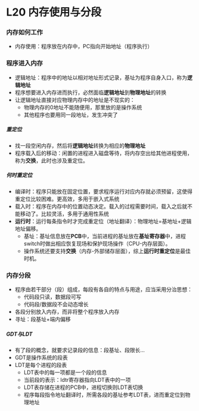 # L20 内存使用与分段
### 内存如何工作
- 内存使用：程序放在内存中，PC指向开始地址（程序执行）
### 程序进入内存
- 逻辑地址：程序中的地址以相对地址形式记录，基址为程序自身入口，称为**逻辑地址**
- 程序想要进入内存进而执行，必然面临**逻辑地址**到**物理地址**的转换
- 让逻辑地址直接对应物理内存中的地址是不现实的：
  - 物理内存的0地址不能随便用，那里放的是操作系统
  - 其他程序也要用同一段地址，发生冲突了
##### 重定位
- 找一段空闲内存，然后将**逻辑地址**转换为相应的**物理地址**
- 程序载入后的移动：闲置的进程进入磁盘等待，将内存空出给其他进程使用，称为**交换**，此时也涉及重定位。
##### 何时重定位
- 编译时：程序只能放在固定位置，要求程序运行对应内存就必须预留，这使得重定位比较困难。更高效，多用于嵌入式系统
- 载入时：程序在内存中的位置动态决定。载入的过程需要时间，载入之后就不能移动了。比较灵活，多用于通用性系统
- **运行时**：运行每条指令时才完成重定位（地址翻译）：物理地址=基地址+逻辑地址偏移。
  - 基址：基址信息放在**PCB**中，当前进程的基址放在**基址寄存器**中，进程switch时做出相应恢复现场和保护现场操作（CPU-内存层面）。
  - 操作系统还要支持**交换**（内存-外部储存层面），综上**运行时重定位**是最佳时机。

### 内存分段
- 程序由若干部分（段）组成，每段有各自的特点与用途，应当采用分治思想：
  - 代码段只读，数据段可写
  - 代码段/数据段不会动态增长
- 各段分别放入内存，而非将整个程序放入内存
- 寻址：段基址+端内偏移
##### GDT与LDT
- 有了段的概念，就要求记录段的信息：段基址、段限长...
- GDT是操作系统的段表
- LDT是每个进程的段表
  - LDT表中的每一项都是一个段的信息
  - 当前段的表示：ldtr寄存器指向LDT表中的一项
  - LDT表存储在进程的PCB中，进程切换则LDT表切换
  - 程序每段指令地址翻译时，所需各段的基址参考LDT表，进而重定位到物理地址